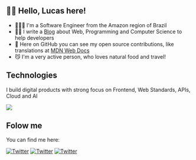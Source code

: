 ## 👋🏻 Hello, Lucas here!

- 👨🏼‍💻 I'm a Software Engineer from the Amazon region of Brazil
- ✍🏻 I write a [Blog](https://dev.to/lucasm) about Web, Programming and Computer Science to help developers
- 🦾 Here on GitHub you can see my open source contributions, like translations at [MDN Web Docs](https://github.com/mdn/)
- 😼 I'm a very active person, who loves natural food and travel!

## Technologies 

I build digital products with strong focus on Frontend, Web Standards, APIs, Cloud and AI

<p>
  <a href="https://lucasm.dev">
    <img src="https://skillicons.dev/icons?i=typescript,css,react,webpack,docker,postgres,vscode,azure,c,html,git,aws,linux,javascript" />
  </a>
</p>

## Folow me

You can find me here:

[![Twitter](https://skillicons.dev/icons?i=twitter)](https://twitter.com/lucasmezs)
[![Twitter](https://skillicons.dev/icons?i=linkedin)](https://linkedin.com/in/lucasmezs)
[![Twitter](https://skillicons.dev/icons?i=devto)](https://dev.to/lucasm)
